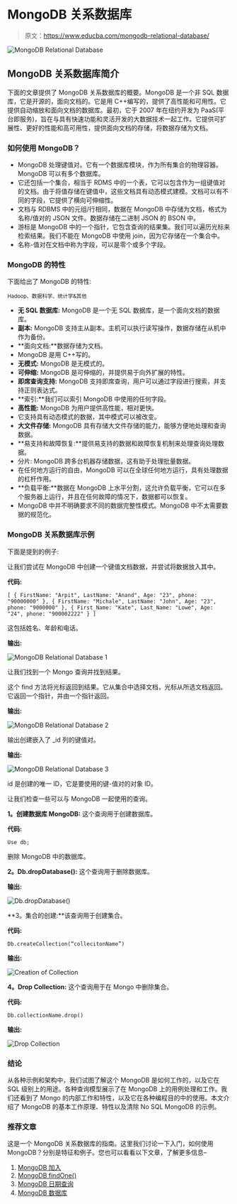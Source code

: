 # MongoDB 关系数据库

> 原文：<https://www.educba.com/mongodb-relational-database/>

![MongoDB Relational Database](img/045375c765dc8407f91b951dcb21cc97.png)



## MongoDB 关系数据库简介

下面的文章提供了 MongoDB 关系数据库的概要。MongoDB 是一个非 SQL 数据库，它是开源的，面向文档的。它是用 C++编写的，提供了高性能和可用性。它提供自动缩放和面向文档的数据库。最初，它于 2007 年在纽约开发为 PaaS(平台即服务)，旨在与具有快速功能和灵活开发的大数据技术一起工作。它提供可扩展性、更好的性能和高可用性，提供面向文档的存储，将数据存储为文档。

### 如何使用 MongoDB？

*   MongoDB 处理键值对。它有一个数据库模块，作为所有集合的物理容器。MongoDB 可以有多个数据库。
*   它还包括一个集合，相当于 RDMS 中的一个表，它可以包含作为一组键值对的文档。由于将值存储在键值中，这些文档具有动态模式建模。文档可以有不同的字段，它提供了横向可伸缩性。
*   文档与 RDBMS 中的元组/行相同，数据在 MongoDB 中存储为文档，格式为名称/值对的 JSON 文件。数据存储在二进制 JSON 的 BSON 中。
*   游标是 MongoDB 中的一个指针，它包含查询的结果集。我们可以遍历光标来检索结果。我们不能在 MongoDB 中使用 join，因为它存储在一个集合中。
*   名称-值对在文档中称为字段，可以是零个或多个字段。

### MongoDB 的特性

下面给出了 MongoDB 的特性:

<small>Hadoop、数据科学、统计学&其他</small>

*   **无 SQL 数据库:** MongoDB 是一个无 SQL 数据库，是一个面向文档的数据库。
*   **副本:** MongoDB 支持主从副本。主机可以执行读写操作，数据存储在从机中作为备份。
*   **面向文档:**数据存储为文档。
*   MongoDB 是用 C++写的。
*   **无模式:** MongoDB 是无模式的。
*   **可伸缩:** MongoDB 是可伸缩的，并提供易于向外扩展的特性。
*   **即席查询支持:** MongoDB 支持即席查询，用户可以通过字段进行搜索，并支持正则表达式。
*   **索引:**我们可以索引 MongoDB 中使用的任何字段。
*   **高性能:** MongoDB 为用户提供高性能，相对更快。
*   它支持具有动态模式的数据，其中模式可以被改变。
*   **大文件存储:** MongoDB 具有存储大文件存储的能力，能够方便地处理和查询数据。
*   **易支持和故障恢复:**提供易支持的数据和故障恢复机制来处理查询处理数据。
*   分片: MongoDB 跨多台机器存储数据，这有助于处理批量数据。
*   在任何地方运行的自由，MongoDB 可以在全球任何地方运行，具有处理数据的杠杆作用。
*   **负载平衡:**数据在 MongoDB 上水平分割，这允许负载平衡，它可以在多个服务器上运行，并且在任何故障的情况下，数据都可以恢复。
*   MongoDB 中并不明确要求不同的数据完整性模式。MongoDB 中不太需要数据的规范化。

### MongoDB 关系数据库示例

下面是提到的例子:

让我们尝试在 MongoDB 中创建一个键值文档数据，并尝试将数据放入其中。

**代码:**

`[
{
FirstName: "Arpit",
LastName: "Anand",
Age: "23",
phone: "90000000"
},
{
FirstName: "Michale",
LastName: "John",
Age: "23",
phone: "9000000"
},
{
First_Name: "Kate",
Last_Name: "Lowe",
Age: "24",
phone: "900002222"
}
]`

这包括姓名、年龄和电话。

**输出:**

![MongoDB Relational Database 1](img/0e56ad97b93144bbeb0aa35356a67b4b.png)



让我们找到一个 Mongo 查询并找到结果。

这个 find 方法将光标返回到结果。它从集合中选择文档，光标从所选文档返回。它返回一个指针，并由一个指针返回。

**输出:**

![MongoDB Relational Database 2](img/d59c1384facaa03ec3106a79956f5208.png)



输出创建嵌入了 _id 列的键值对。

**输出:**

![MongoDB Relational Database 3](img/54f973ec976db3ecd4b9440879c482e3.png)



id 是创建的唯一 ID，它是要使用的键-值对的对象 ID。

让我们检查一些可以与 MongoDB 一起使用的查询。

**1。创建数据库 MongoDB:** 这个查询用于创建数据库。

**代码:**

`Use db;`

删除 MongoDB 中的数据库。

**2。Db.dropDatabase():** 这个查询用于删除数据库。

**输出:**

![Db.dropDatabase()](img/176e5d20630c2cff3955675c601a9262.png)



**3。集合的创建:**该查询用于创建集合。

**代码:**

`Db.createCollection(“collecitonName”)`

**输出:**

![Creation of Collection](img/c0c9a05327389092f40bc8cc75d88314.png)



**4。Drop Collection:** 这个查询用于在 Mongo 中删除集合。

**代码:**

`Db.collectionName.drop()`

**输出:**

![Drop Collection](img/1bd29126e8f57db5b6dd4514b064c9c7.png)



### 结论

从各种示例和架构中，我们试图了解这个 MongoDB 是如何工作的，以及它在 SQL 级别上的用途。各种查询模型展示了在 MongoDB 上的用例处理和工作。我们还看到了 Mongo 的内部工作和特性，以及它在各种编程目的中的使用。本文介绍了 MongoDB 的基本工作原理、特性以及清除 No SQL MongoDB 的示例。

### 推荐文章

这是一个 MongoDB 关系数据库的指南。这里我们讨论一下入门，如何使用 MongoDB？分别是特征和例子。您也可以看看以下文章，了解更多信息–

1.  [MongoDB 加入](https://www.educba.com/mongodb-join/)
2.  [MongoDB findOne()](https://www.educba.com/mongodb-findone/)
3.  [MongoDB 日期查询](https://www.educba.com/mongodb-date-query/)
4.  [MongoDB 数据库](https://www.educba.com/mongodb-database/)





